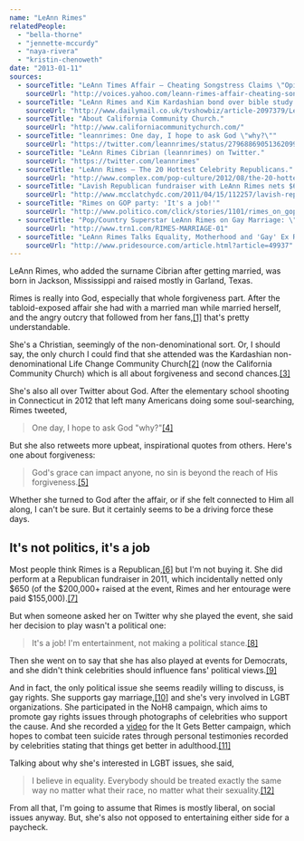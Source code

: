 ```yaml
---
name: "LeAnn Rimes"
relatedPeople:
  - "bella-thorne"
  - "jennette-mccurdy"
  - "naya-rivera"
  - "kristin-chenoweth"
date: "2013-01-11"
sources:
  - sourceTitle: "LeAnn Times Affair — Cheating Songstress Claims \"Opinions Have No Bearing on My Life.\""
    sourceUrl: "http://voices.yahoo.com/leann-rimes-affair-cheating-songstress-claims-opinions-6365394.html"
  - sourceTitle: "LeAnn Rimes and Kim Kardashian bond over bible study and attend church together."
    sourceUrl: "http://www.dailymail.co.uk/tvshowbiz/article-2097379/LeAnn-Rimes-Kim-Kardashian-bond-bible-study-attend-church-together.html"
  - sourceTitle: "About California Community Church."
    sourceUrl: "http://www.californiacommunitychurch.com/"
  - sourceTitle: "leannrimes: One day, I hope to ask God \"why?\""
    sourceUrl: "https://twitter.com/leannrimes/status/279688690513620992"
  - sourceTitle: "LeAnn Rimes Cibrian (leannrimes) on Twitter."
    sourceUrl: "https://twitter.com/leannrimes"
  - sourceTitle: "LeAnn Rimes – The 20 Hottest Celebrity Republicans."
    sourceUrl: "http://www.complex.com/pop-culture/2012/08/the-20-hottest-celebrity-republicans/leann-rimes"
  - sourceTitle: "Lavish Republican fundraiser with LeAnn Rimes nets $650."
    sourceUrl: "http://www.mcclatchydc.com/2011/04/15/112257/lavish-republican-fundraiser-with.html"
  - sourceTitle: "Rimes on GOP party: 'It's a job!'"
    sourceUrl: "http://www.politico.com/click/stories/1101/rimes_on_gop_party_its_a_job.html"
  - sourceTitle: "Pop/Country Superstar LeAnn Rimes on Gay Marriage: \"It's About Equality.\""
    sourceUrl: "http://www.trn1.com/RIMES-MARRIAGE-01"
  - sourceTitle: "LeAnn Rimes Talks Equality, Motherhood and 'Gay' Ex Rumors."
    sourceUrl: "http://www.pridesource.com/article.html?article=49937"
---
```


LeAnn Rimes, who added the surname Cibrian after getting married, was born in Jackson, Mississippi and raised mostly in Garland, Texas.

Rimes is really into God, especially that whole forgiveness part. After the tabloid-exposed affair she had with a married man while married herself, and the angry outcry that followed from her fans,<a class="source-citation" href="#http://voices.yahoo.com/leann-rimes-affair-cheating-songstress-claims-opinions-6365394.html" title="LeAnn Times Affair — Cheating Songstress Claims &quot;Opinions Have No Bearing on My Life.&quot;">[1]</a> that's pretty understandable.

She's a Christian, seemingly of the non-denominational sort. Or, I should say, the only church I could find that she attended was the Kardashian non-denominational Life Change Community Church<a class="source-citation" href="#http://www.dailymail.co.uk/tvshowbiz/article-2097379/LeAnn-Rimes-Kim-Kardashian-bond-bible-study-attend-church-together.html" title="LeAnn Rimes and Kim Kardashian bond over bible study and attend church together.">[2]</a> (now the California Community Church) which is all about forgiveness and second chances.<a class="source-citation" href="#http://www.californiacommunitychurch.com/" title="About California Community Church.">[3]</a>

She's also all over Twitter about God. After the elementary school shooting in Connecticut in 2012 that left many Americans doing some soul-searching, Rimes tweeted,

>One day, I hope to ask God "why?"<a class="source-citation" href="#https://twitter.com/leannrimes/status/279688690513620992" title="leannrimes: One day, I hope to ask God &quot;why?&quot;">[4]</a>

But she also retweets more upbeat, inspirational quotes from others. Here's one about forgiveness:

>God's grace can impact anyone, no sin is beyond the reach of His forgiveness.<a class="source-citation" href="#https://twitter.com/leannrimes" title="LeAnn Rimes Cibrian (leannrimes) on Twitter.">[5]</a>

Whether she turned to God after the affair, or if she felt connected to Him all along, I can't be sure. But it certainly seems to be a driving force these days.


## It's not politics, it's a job

Most people think Rimes is a Republican,<a class="source-citation" href="#http://www.complex.com/pop-culture/2012/08/the-20-hottest-celebrity-republicans/leann-rimes" title="LeAnn Rimes – The 20 Hottest Celebrity Republicans.">[6]</a> but I'm not buying it. She did perform at a Republican fundraiser in 2011, which incidentally netted only $650 (of the $200,000+ raised at the event, Rimes and her entourage were paid $155,000).<a class="source-citation" href="#http://www.mcclatchydc.com/2011/04/15/112257/lavish-republican-fundraiser-with.html" title="Lavish Republican fundraiser with LeAnn Rimes nets $650.">[7]</a>

But when someone asked her on Twitter why she played the event, she said her decision to play wasn't a political one:

>It's a job! I'm entertainment, not making a political stance.<a class="source-citation" href="#http://www.politico.com/click/stories/1101/rimes_on_gop_party_its_a_job.html" title="Rimes on GOP party: &apos;It&apos;s a job!&apos;">[8]</a>

Then she went on to say that she has also played at events for Democrats, and she didn't think celebrities should influence fans' political views.<a class="source-citation" href="#http://www.politico.com/click/stories/1101/rimes_on_gop_party_its_a_job.html" title="Rimes on GOP party: &apos;It&apos;s a job!&apos;">[9]</a>

And in fact, the only political issue she seems readily willing to discuss, is gay rights. She supports gay marriage,<a class="source-citation" href="#http://www.trn1.com/RIMES-MARRIAGE-01" title="Pop/Country Superstar LeAnn Rimes on Gay Marriage: &quot;It&apos;s About Equality.&quot;">[10]</a> and she's very involved in LGBT organizations. She participated in the NoH8 campaign, which aims to promote gay rights issues through photographs of celebrities who support the cause. And she recorded a [video](http://www.youtube.com/watch?v=AKD561oGZxc) for the It Gets Better campaign, which hopes to combat teen suicide rates through personal testimonies recorded by celebrities stating that things get better in adulthood.<a class="source-citation" href="#http://www.pridesource.com/article.html?article=49937" title="LeAnn Rimes Talks Equality, Motherhood and &apos;Gay&apos; Ex Rumors.">[11]</a>

Talking about why she's interested in LGBT issues, she said,

>I believe in equality. Everybody should be treated exactly the same way no matter what their race, no matter what their sexuality.<a class="source-citation" href="#http://www.pridesource.com/article.html?article=49937" title="LeAnn Rimes Talks Equality, Motherhood and &apos;Gay&apos; Ex Rumors.">[12]</a>

From all that, I'm going to assume that Rimes is mostly liberal, on social issues anyway. But, she's also not opposed to entertaining either side for a paycheck.